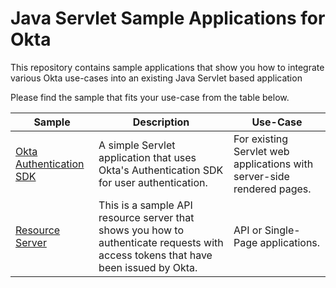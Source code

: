 # Java Servlet Sample Applications for Okta

This repository contains sample applications that show you how to integrate various Okta use-cases into an existing Java Servlet based application

Please find the sample that fits your use-case from the table below.

| Sample | Description | Use-Case |
|--------|-------------|----------|
| [Okta Authentication SDK](/authn-servlet) | A simple Servlet application that uses Okta's Authentication SDK for user authentication. | For existing Servlet web applications with server-side rendered pages. |
| [Resource Server](/resource-server) | This is a sample API resource server that shows you how to authenticate requests with access tokens that have been issued by Okta. | API or Single-Page applications. |
